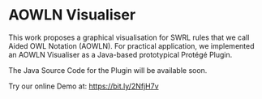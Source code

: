 # AOWLN Visualiser
This work proposes a graphical visualisation for SWRL rules that we call Aided OWL Notation (AOWLN).
For practical application, we implemented an AOWLN Visualiser as a Java-based prototypical Protégé Plugin.

The Java Source Code for the Plugin will be available soon.

Try our online Demo at: https://bit.ly/2NfjH7v
